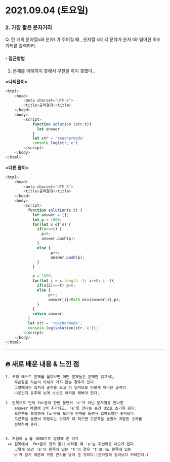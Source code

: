 # 2021.09.04 (토요일)
### **2. 가장 짧은 문자거리**

Q. 한 개의 문자열s와 문자t 가 주어질 때 ,  문자열 s의 각 문자가 문자 t와 떨어진 최소거리를 출력하라.
 

#### -  접근방법
1. 문제를 이해하지 못해서 구현을 하지 못했다..

**<나의풀이>**
```javascript
<html>
    <head>
        <meta charset="UTF-8">
        <title>출력결과</title>
    </head>
    <body>
        <script>
            function solution (str,t){
              let answer ;
            }
            let str = 'teachermode'
            console.log(str,'e')
        </script>
    </body>
</html>
```


**<다른 풀이>**
```javascript
<html>
    <head>
        <meta charset="UTF-8">
        <title>출력결과</title>
    </head>
    <body>
        <script>
          function solution(s,t) {
            let answer = [];
            let p = 1000;
            for(let x of s) {
              if(x===t) {
                p=0;
                answer.push(p);
              }
              else {
                    p++;
                    answer.push(p);
              }
            }

            p = 1000;
            for(let i = s.length -1; i>=0; i--){
              if(s[i]===t) p=0;
              else {
                   p++;
                   answer[i]=Math.min(answer[i],p);
              }
            }
            return answer;
          }
          let str = 'teachermode';
          console.log(solution(str,'e'));
        </script>
    </body>
</html>
```

---
##  **🔥 새로 배운 내용 & 느낀 점**
    1. 코딩 테스트 문제를 풀다보면 어떤 문제들은 문제만 읽고서는     
        무슨말을 하는지 이해가 가지 않는 경우가 있다. 
        그럴때에는 입력과 출력을 보고 이 입력으로 어떻게 이러한 출력이
        나온건지 유추해 보며 스스로 해석을 해봐야 한다.
    
    2 .왼쪽으로 먼저 for문이 한번 돌면서 'e'가 아닌 문자열을 만나면 
        answer 배열에 1씩 추가되고, 'e'를 만나는 순간 0으로 초기화 된다.
        오른쪽도 동일하게 for문을 도는데 왼쪽을 돌면서 입력되었던 숫자보다 
        오른쪽을 돌면서 저장되는 숫자가 더 적으면 오른쪽을 돌면서 저장된 숫자를 
        선택하여 준다. 


    3. 처음에 p 를 1000으로 설정해 준 이유 
     => 왼쪽에서  for문이 먼저 돌기 시작할 때 'e'는 두번째로 나오게 된다.
        그렇게 되면 'e'의 왼쪽에 있는 't'의 경우 't'보다도 왼쪽에 있는
       'e'가 없기 때문에 가장 큰수를 넣어 준 것이다.(문자열의 길이보다 커야한다.)
     